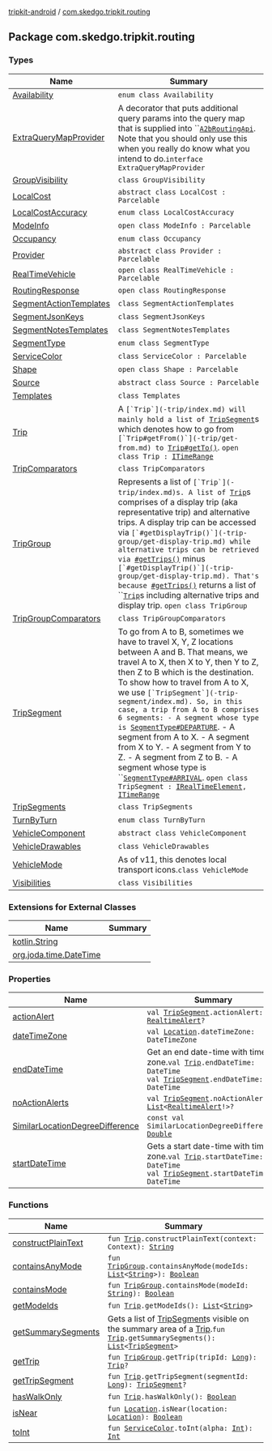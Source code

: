 [tripkit-android](../index.md) / [com.skedgo.tripkit.routing](./index.md)

## Package com.skedgo.tripkit.routing

### Types

| Name | Summary |
|---|---|
| [Availability](-availability/index.md) | `enum class Availability` |
| [ExtraQueryMapProvider](-extra-query-map-provider/index.md) | A decorator that puts additional query params into the query map that is supplied into ``[`A2bRoutingApi`](../com.skedgo.tripkit.a2brouting/-a2b-routing-api/index.md). Note that you should only use this when you really do know what you intend to do.`interface ExtraQueryMapProvider` |
| [GroupVisibility](-group-visibility/index.md) | `class GroupVisibility` |
| [LocalCost](-local-cost/index.md) | `abstract class LocalCost : Parcelable` |
| [LocalCostAccuracy](-local-cost-accuracy/index.md) | `enum class LocalCostAccuracy` |
| [ModeInfo](-mode-info/index.md) | `open class ModeInfo : Parcelable` |
| [Occupancy](-occupancy/index.md) | `enum class Occupancy` |
| [Provider](-provider/index.md) | `abstract class Provider : Parcelable` |
| [RealTimeVehicle](-real-time-vehicle/index.md) | `open class RealTimeVehicle : Parcelable` |
| [RoutingResponse](-routing-response/index.md) | `open class RoutingResponse` |
| [SegmentActionTemplates](-segment-action-templates/index.md) | `class SegmentActionTemplates` |
| [SegmentJsonKeys](-segment-json-keys/index.md) | `class SegmentJsonKeys` |
| [SegmentNotesTemplates](-segment-notes-templates/index.md) | `class SegmentNotesTemplates` |
| [SegmentType](-segment-type/index.md) | `enum class SegmentType` |
| [ServiceColor](-service-color/index.md) | `class ServiceColor : Parcelable` |
| [Shape](-shape/index.md) | `open class Shape : Parcelable` |
| [Source](-source/index.md) | `abstract class Source : Parcelable` |
| [Templates](-templates/index.md) | `class Templates` |
| [Trip](-trip/index.md) | A ``[`Trip`](-trip/index.md) will mainly hold a list of ``[`TripSegment`](-trip-segment/index.md)s which denotes how to go from ``[`Trip#getFrom()`](-trip/get-from.md) to ``[`Trip#getTo()`](-trip/get-to.md). `open class Trip : `[`ITimeRange`](../com.skedgo.tripkit.common.model/-i-time-range/index.md) |
| [TripComparators](-trip-comparators/index.md) | `class TripComparators` |
| [TripGroup](-trip-group/index.md) | Represents a list of ``[`Trip`](-trip/index.md)s. A list of ``[`Trip`](-trip/index.md)s comprises of a display trip (aka representative trip) and alternative trips. A display trip can be accessed via ``[`#getDisplayTrip()`](-trip-group/get-display-trip.md) while alternative trips can be retrieved via ``[`#getTrips()`](-trip-group/get-trips.md) minus ``[`#getDisplayTrip()`](-trip-group/get-display-trip.md). That's because ``[`#getTrips()`](-trip-group/get-trips.md) returns a list of ``[`Trip`](-trip/index.md)s including alternative trips and display trip. `open class TripGroup` |
| [TripGroupComparators](-trip-group-comparators/index.md) | `class TripGroupComparators` |
| [TripSegment](-trip-segment/index.md) | To go from A to B, sometimes we have to travel X, Y, Z locations between A and B. That means, we travel A to X, then X to Y, then Y to Z, then Z to B which is the destination. To show how to travel from A to X, we use ``[`TripSegment`](-trip-segment/index.md). So, in this case, a trip from A to B comprises 6 segments: - A segment whose type is ``[`SegmentType#DEPARTURE`](-segment-type/-d-e-p-a-r-t-u-r-e.md). - A segment from A to X. - A segment from X to Y. - A segment from Y to Z. - A segment from Z to B. - A segment whose type is ``[`SegmentType#ARRIVAL`](-segment-type/-a-r-r-i-v-a-l.md). `open class TripSegment : `[`IRealTimeElement`](../com.skedgo.tripkit.common.agenda/-i-real-time-element/index.md)`, `[`ITimeRange`](../com.skedgo.tripkit.common.model/-i-time-range/index.md) |
| [TripSegments](-trip-segments/index.md) | `class TripSegments` |
| [TurnByTurn](-turn-by-turn/index.md) | `enum class TurnByTurn` |
| [VehicleComponent](-vehicle-component/index.md) | `abstract class VehicleComponent` |
| [VehicleDrawables](-vehicle-drawables/index.md) | `class VehicleDrawables` |
| [VehicleMode](-vehicle-mode/index.md) | As of v11, this denotes local transport icons.`class VehicleMode` |
| [Visibilities](-visibilities/index.md) | `class Visibilities` |

### Extensions for External Classes

| Name | Summary |
|---|---|
| [kotlin.String](kotlin.-string/index.md) |  |
| [org.joda.time.DateTime](org.joda.time.-date-time/index.md) |  |

### Properties

| Name | Summary |
|---|---|
| [actionAlert](action-alert.md) | `val `[`TripSegment`](-trip-segment/index.md)`.actionAlert: `[`RealtimeAlert`](../com.skedgo.tripkit.common.model/-realtime-alert/index.md)`?` |
| [dateTimeZone](date-time-zone.md) | `val `[`Location`](../com.skedgo.tripkit.common.model/-location/index.md)`.dateTimeZone: DateTimeZone` |
| [endDateTime](end-date-time.md) | Get an end date-time with time-zone.`val `[`Trip`](-trip/index.md)`.endDateTime: DateTime`<br>`val `[`TripSegment`](-trip-segment/index.md)`.endDateTime: DateTime` |
| [noActionAlerts](no-action-alerts.md) | `val `[`TripSegment`](-trip-segment/index.md)`.noActionAlerts: `[`List`](https://kotlinlang.org/api/latest/jvm/stdlib/kotlin.collections/-list/index.html)`<`[`RealtimeAlert`](../com.skedgo.tripkit.common.model/-realtime-alert/index.md)`!>?` |
| [SimilarLocationDegreeDifference](-similar-location-degree-difference.md) | `const val SimilarLocationDegreeDifference: `[`Double`](https://kotlinlang.org/api/latest/jvm/stdlib/kotlin/-double/index.html) |
| [startDateTime](start-date-time.md) | Gets a start date-time with time-zone.`val `[`Trip`](-trip/index.md)`.startDateTime: DateTime`<br>`val `[`TripSegment`](-trip-segment/index.md)`.startDateTime: DateTime` |

### Functions

| Name | Summary |
|---|---|
| [constructPlainText](construct-plain-text.md) | `fun `[`Trip`](-trip/index.md)`.constructPlainText(context: Context): `[`String`](https://kotlinlang.org/api/latest/jvm/stdlib/kotlin/-string/index.html) |
| [containsAnyMode](contains-any-mode.md) | `fun `[`TripGroup`](-trip-group/index.md)`.containsAnyMode(modeIds: `[`List`](https://kotlinlang.org/api/latest/jvm/stdlib/kotlin.collections/-list/index.html)`<`[`String`](https://kotlinlang.org/api/latest/jvm/stdlib/kotlin/-string/index.html)`>): `[`Boolean`](https://kotlinlang.org/api/latest/jvm/stdlib/kotlin/-boolean/index.html) |
| [containsMode](contains-mode.md) | `fun `[`TripGroup`](-trip-group/index.md)`.containsMode(modeId: `[`String`](https://kotlinlang.org/api/latest/jvm/stdlib/kotlin/-string/index.html)`): `[`Boolean`](https://kotlinlang.org/api/latest/jvm/stdlib/kotlin/-boolean/index.html) |
| [getModeIds](get-mode-ids.md) | `fun `[`Trip`](-trip/index.md)`.getModeIds(): `[`List`](https://kotlinlang.org/api/latest/jvm/stdlib/kotlin.collections/-list/index.html)`<`[`String`](https://kotlinlang.org/api/latest/jvm/stdlib/kotlin/-string/index.html)`>` |
| [getSummarySegments](get-summary-segments.md) | Gets a list of [TripSegment](-trip-segment/index.md)s visible on the summary area of a [Trip](-trip/index.md).`fun `[`Trip`](-trip/index.md)`.getSummarySegments(): `[`List`](https://kotlinlang.org/api/latest/jvm/stdlib/kotlin.collections/-list/index.html)`<`[`TripSegment`](-trip-segment/index.md)`>` |
| [getTrip](get-trip.md) | `fun `[`TripGroup`](-trip-group/index.md)`.getTrip(tripId: `[`Long`](https://kotlinlang.org/api/latest/jvm/stdlib/kotlin/-long/index.html)`): `[`Trip`](-trip/index.md)`?` |
| [getTripSegment](get-trip-segment.md) | `fun `[`Trip`](-trip/index.md)`.getTripSegment(segmentId: `[`Long`](https://kotlinlang.org/api/latest/jvm/stdlib/kotlin/-long/index.html)`): `[`TripSegment`](-trip-segment/index.md)`?` |
| [hasWalkOnly](has-walk-only.md) | `fun `[`Trip`](-trip/index.md)`.hasWalkOnly(): `[`Boolean`](https://kotlinlang.org/api/latest/jvm/stdlib/kotlin/-boolean/index.html) |
| [isNear](is-near.md) | `fun `[`Location`](../com.skedgo.tripkit.common.model/-location/index.md)`.isNear(location: `[`Location`](../com.skedgo.tripkit.common.model/-location/index.md)`): `[`Boolean`](https://kotlinlang.org/api/latest/jvm/stdlib/kotlin/-boolean/index.html) |
| [toInt](to-int.md) | `fun `[`ServiceColor`](-service-color/index.md)`.toInt(alpha: `[`Int`](https://kotlinlang.org/api/latest/jvm/stdlib/kotlin/-int/index.html)`): `[`Int`](https://kotlinlang.org/api/latest/jvm/stdlib/kotlin/-int/index.html) |

